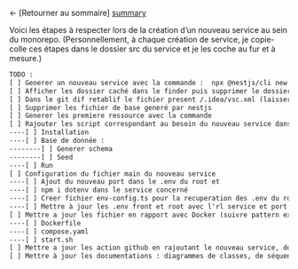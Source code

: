 ← [Retourner au sommaire] [summary]

Voici les étapes à respecter lors de la création d’un nouveau service au sein du monorepo.
(Personnellement, à chaque création de service, je copie-colle ces étapes dans le dossier src du service et je les coche au fur et à mesure.)

```txt
TODO :
[ ] Generer un nouveau service avec la commande :  npx @nestjs/cli new new-service
[ ] Afficher les dossier caché dans le finder puis supprimer le dossier caché .git du nouveau service
[ ] Dans le git dif retablif le fichier present /.idea/vsc.xml (laisser le git root en maitre)
[ ] Supprimer les fichier de base generé par nestjs
[ ] Generer les premiere ressource avec la commande
[ ] Rajouter les script correspondant au besoin du nouveau service dans le package.json du root. (...)
----[ ] Installation
----[ ] Base de donnée :
--------[ ] Generer schema
--------[ ] Seed
----[ ] Run
[ ] Configuration du fichier main du nouveau service
----[ ] Ajout du nouveau port dans le .env du root et
----[ ] npm i dotenv dans le service concerné
----[ ] Creer fichier env-config.ts pour la recuperation des .env du root (suivre pattern present dans les autres service)
----[ ] Mettre à jour les .env front et root avec l'rl service et port du nouveau service
[ ] Mettre a jour les fichier en rapport avec Docker (suivre pattern existant)
----[ ] Dockerfile 
----[ ] compose.yaml
----[ ] start.sh
[ ] Mettre a jour les action github en rajoutant le nouveau service, donc un nouveau fichier. (suivre le pattern)
[ ] Mettre à jour les documentations : diagrammes de classes, de séquence, d’architecture, etc.
```


[summary]: ../README.md
